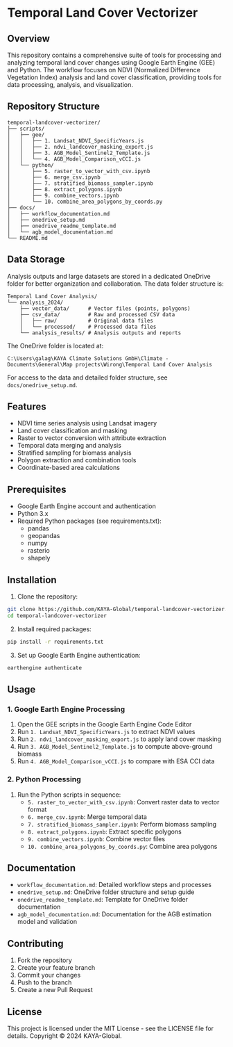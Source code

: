 # Temporal Land Cover Vectorizer

## Overview
This repository contains a comprehensive suite of tools for processing and analyzing temporal land cover changes using Google Earth Engine (GEE) and Python. The workflow focuses on NDVI (Normalized Difference Vegetation Index) analysis and land cover classification, providing tools for data processing, analysis, and visualization.

## Repository Structure
```
temporal-landcover-vectorizer/
├── scripts/
│   ├── gee/
│   │   ├── 1. Landsat_NDVI_SpecificYears.js
│   │   ├── 2. ndvi_landcover_masking_export.js
│   │   ├── 3. AGB_Model_Sentinel2_Template.js
│   │   └── 4. AGB_Model_Comparison_vCCI.js
│   └── python/
│       ├── 5. raster_to_vector_with_csv.ipynb
│       ├── 6. merge_csv.ipynb
│       ├── 7. stratified_biomass_sampler.ipynb
│       ├── 8. extract_polygons.ipynb
│       ├── 9. combine_vectors.ipynb
│       └── 10. combine_area_polygons_by_coords.py
├── docs/
│   ├── workflow_documentation.md
│   ├── onedrive_setup.md
│   ├── onedrive_readme_template.md
│   └── agb_model_documentation.md
└── README.md
```

## Data Storage
Analysis outputs and large datasets are stored in a dedicated OneDrive folder for better organization and collaboration. The data folder structure is:

```
Temporal Land Cover Analysis/
└── analysis_2024/
    ├── vector_data/      # Vector files (points, polygons)
    ├── csv_data/         # Raw and processed CSV data
    │   ├── raw/          # Original data files
    │   └── processed/    # Processed data files
    └── analysis_results/ # Analysis outputs and reports
```

The OneDrive folder is located at:
```
C:\Users\galag\KAYA Climate Solutions GmbH\Climate - Documents\General\Map projects\Wirong\Temporal Land Cover Analysis
```

For access to the data and detailed folder structure, see `docs/onedrive_setup.md`.

## Features
- NDVI time series analysis using Landsat imagery
- Land cover classification and masking
- Raster to vector conversion with attribute extraction
- Temporal data merging and analysis
- Stratified sampling for biomass analysis
- Polygon extraction and combination tools
- Coordinate-based area calculations

## Prerequisites
- Google Earth Engine account and authentication
- Python 3.x
- Required Python packages (see requirements.txt):
  - pandas
  - geopandas
  - numpy
  - rasterio
  - shapely

## Installation
1. Clone the repository:
```bash
git clone https://github.com/KAYA-Global/temporal-landcover-vectorizer.git
cd temporal-landcover-vectorizer
```

2. Install required packages:
```bash
pip install -r requirements.txt
```

3. Set up Google Earth Engine authentication:
```bash
earthengine authenticate
```

## Usage

### 1. Google Earth Engine Processing
1. Open the GEE scripts in the Google Earth Engine Code Editor
2. Run `1. Landsat_NDVI_SpecificYears.js` to extract NDVI values
3. Run `2. ndvi_landcover_masking_export.js` to apply land cover masking
4. Run `3. AGB_Model_Sentinel2_Template.js` to compute above-ground biomass
5. Run `4. AGB_Model_Comparison_vCCI.js` to compare with ESA CCI data

### 2. Python Processing
1. Run the Python scripts in sequence:
   - `5. raster_to_vector_with_csv.ipynb`: Convert raster data to vector format
   - `6. merge_csv.ipynb`: Merge temporal data
   - `7. stratified_biomass_sampler.ipynb`: Perform biomass sampling
   - `8. extract_polygons.ipynb`: Extract specific polygons
   - `9. combine_vectors.ipynb`: Combine vector files
   - `10. combine_area_polygons_by_coords.py`: Combine area polygons

## Documentation
- `workflow_documentation.md`: Detailed workflow steps and processes
- `onedrive_setup.md`: OneDrive folder structure and setup guide
- `onedrive_readme_template.md`: Template for OneDrive folder documentation
- `agb_model_documentation.md`: Documentation for the AGB estimation model and validation

## Contributing
1. Fork the repository
2. Create your feature branch
3. Commit your changes
4. Push to the branch
5. Create a new Pull Request

## License
This project is licensed under the MIT License - see the LICENSE file for details. Copyright © 2024 KAYA-Global.
